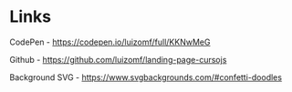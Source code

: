 # Links

CodePen - https://codepen.io/luizomf/full/KKNwMeG

Github - https://github.com/luizomf/landing-page-cursojs

Background SVG - https://www.svgbackgrounds.com/#confetti-doodles